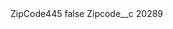 <?xml version="1.0" encoding="UTF-8"?>
<CustomMetadata xmlns="http://soap.sforce.com/2006/04/metadata" xmlns:xsi="http://www.w3.org/2001/XMLSchema-instance" xmlns:xsd="http://www.w3.org/2001/XMLSchema">
    <label>ZipCode445</label>
    <protected>false</protected>
    <values>
        <field>Zipcode__c</field>
        <value xsi:type="xsd:string">20289</value>
    </values>
</CustomMetadata>
